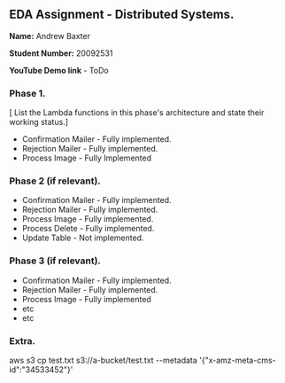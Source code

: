 ## EDA Assignment - Distributed Systems.

__Name:__ Andrew Baxter

__Student Number:__ 20092531

__YouTube Demo link__ - ToDo

### Phase 1.

[ List the Lambda functions in this phase's architecture and state their working status.]

+ Confirmation Mailer - Fully implemented.
+ Rejection Mailer - Fully implemented.
+ Process Image - Fully Implemented

### Phase 2 (if relevant).

+ Confirmation Mailer - Fully implemented.
+ Rejection Mailer - Fully implemented.
+ Process Image - Fully implemented.
+ Process Delete - Fully implemented.
+ Update Table - Not implemented.

### Phase 3 (if relevant).

+ Confirmation Mailer - Fully implemented.
+ Rejection Mailer - Fully implemented.
+ Process Image - Fully implemented
+ etc
+ etc

### Extra.

aws s3 cp test.txt s3://a-bucket/test.txt --metadata '{"x-amz-meta-cms-id":"34533452"}'